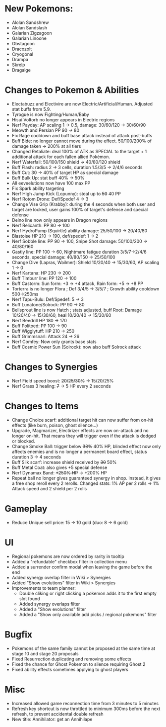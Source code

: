 # New Pokemons:

- Alolan Sandshrew
- Alolan Sandslash
- Galarian Zigzagoon
- Galarian Linoone
- Obstagoon
- Dracozolt
- Cryogonal
- Drampa
- Skrelp
- Dragalge

# Changes to Pokemon & Abilities

- Electabuzz and Electivire are now Electric/Artificial/Human. Adjusted stat buffs from 5.9.
- Tyrogue is now Fighting/Human/Baby
- Hisui Voltorb no longer appears in Electric regions
- Nerf Payday: AP scaling 1 -> 0.5, damage: 30/60/120 → 30/60/90
- Meowth and Persian PP 90 → 80
- Fix Rage cooldown and buff base attack instead of attack post-buffs
- Buff Bide: no longer cannot move during the effect. 50/100/200% of damage taken → 200% at all tiers
- Changed Retaliate: deal 100% of ATK as SPECIAL to the target + 1 additional attack for each fallen allied Pokémon.
- Nerf Waterfall: 50/100/150 shield → 40/80/120 shield
- Buff Flash: radius 2 → 3 cells, duration 1.5/3/5 → 2/4/6 seconds
- Buff Cut: 30 → 40% of target HP as special damage
- Buff Bulk Up: stat buff 40% → 50%
- All eeveelutions now have 100 max PP
- Fix Spark ability targeting
- Nerf High Jump Kick (Lopunny): steal up to ~~50~~ 40 PP
- Nerf Rotom Drone: Def/Spedef 4 → 3
- Change Vise Grip (Krabby): during the 4 seconds when both user and target are locked, user gains 100% of target's defense and special defense
- Deino line now only appears in Dragon regions
- Nerf Relicanth: PP 80 → 100
- Nerf HydroPump (Squirtle) ability damage: 25/50/100 → 20/40/80
- Blastoise HP 210 → 190, def/spedef: 1 → 2
- Nerf Sobble line: PP 90 → 100, Snipe Shot damage: 50/100/200 → 40/80/160
- Gastly line: PP 100 → 60, Nightmare fatigue duration 3/5/7→2/4/6 seconds, special damage: 40/80/150 → 25/50/100
- Change Dive (Lapras, Wailmer): Shield 10/20/40 → 15/30/60, AP scaling 1 → 0
- Nerf Kartana: HP 230 → 200
- Buff Timburr line: PP 120 → 100
- Buff Castorm: Sun form: +3 → +4 attack, Rain form: +5 → +8 PP
- Torterra is no longer Flora ; Def 3/4/5 → 3/5/7 ; Growth ability cooldown 500→250ms
- Nerf Tapu-Bulu: Def/Spedef: 5 → 3
- Buff Lunatone/Solrock: PP 90 → 80
- Bellsprout line is now Hatch ; stats adjusted, buff Root: Damage 10/20/40 → 15/30/60, heal 10/20/40 → 15/30/60
- Nerf Beedrill HP 180 → 170
- Buff Politoed: PP 100 → 90
- Buff Wigglytuff: HP 210 → 250
- Buff Grimmsnarl: Attack 24 → 26
- Nerf Comfey: Now only grants base stats
- Buff Cosmic Power Sun (Solrock): now also buff Solrock attack

# Changes to Synergies

- Nerf Field speed boost: ~~20/25/30%~~ → 15/20/25%
- Nerf Grass 3 healing: ~~7~~ → 5 HP every 2 seconds

# Changes to Items

- Change Choice scarf: additional target hit can now suffer from on-hit effects (like burn, poison, ghost silence...)
- Upgrade, Magmarizer, Electirizer effects are now on-attack and no longer on-hit. That means they will trigger even if the attack is dodged or blocked.
- Change Smoke Ball: trigger below ~~33%~~ 40% HP, blinded effect now only affects enemies and is no longer a permanent board effect, status duration 3 → 4 seconds
- Buff Silk scarf: increase shield received by ~~30~~ 50%
- Buff Metal Coat: also gives +5 special defense
- Nerf Dynamax Band: ~~+250% HP~~ → +200% HP
- Repeat ball no longer gives guaranteed synergy in shop. Instead, it gives a free shop reroll every 2 rerolls. Changed stats: 1% AP per 2 rolls → 1% Attack speed and 2 shield per 2 rolls


# Gameplay

- Reduce Unique sell price: 15 → 10 gold (duo: 8 → 6 gold)

# UI

- Regional pokemons are now ordered by rarity in tooltip
- Added a "refundable" checkbox filter in collection menu
- Added a surrender confirm modal when leaving the game before the end
- Added synergy overlap filter in Wiki > Synergies
- Added "Show evolutions" filter in Wiki > Synergies
- Improvements to team planner:
    - Double cliking or right clicking a pokemon adds it to the first empty slot found
    - Added synergy overlaps filter
    - Added a "Show evolutions" filter
    - Added a "Show only available add picks / regional pokemons" filter

# Bugfix

- Pokemons of the same family cannot be proposed at the same time at stage 10 and stage 20 proposals
- Fixed Resurrection duplicating and removing some effects
- Fixed the chance for Ghost Pokemon to silence requiring Ghost 2
- Fixed ability effects sometimes applying to ghost players

# Misc

- Increased allowed game reconnection time from 3 minutes to 5 minutes
- Refresh key shortcut is now throttled to minimum 300ms before the next refresh, to prevent accidental double refresh
- New title: Annihilator: get an Annihilape

